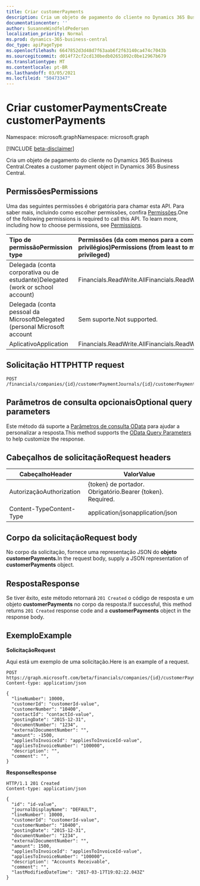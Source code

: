 ```yaml
---
title: Criar customerPayments
description: Cria um objeto de pagamento do cliente no Dynamics 365 Business Central.
documentationcenter: ''
author: SusanneWindfeldPedersen
localization_priority: Normal
ms.prod: dynamics-365-business-central
doc_type: apiPageType
ms.openlocfilehash: 6647852d3d48d7f63aab6f2f63140ca474c7043b
ms.sourcegitcommit: d014f72cf2cd130bedb02651092c0be12967b679
ms.translationtype: MT
ms.contentlocale: pt-BR
ms.lasthandoff: 03/05/2021
ms.locfileid: "50473347"
---
```

# <a name="create-customerpayments"></a><span data-ttu-id="1b826-103">Criar customerPayments</span><span class="sxs-lookup"><span data-stu-id="1b826-103">Create customerPayments</span></span>

<span data-ttu-id="1b826-104">Namespace: microsoft.graph</span><span class="sxs-lookup"><span data-stu-id="1b826-104">Namespace: microsoft.graph</span></span>

[!INCLUDE [beta-disclaimer](../../includes/beta-disclaimer.md)]

<span data-ttu-id="1b826-105">Cria um objeto de pagamento do cliente no Dynamics 365 Business Central.</span><span class="sxs-lookup"><span data-stu-id="1b826-105">Creates a customer payment object in Dynamics 365 Business Central.</span></span>

## <a name="permissions"></a><span data-ttu-id="1b826-106">Permissões</span><span class="sxs-lookup"><span data-stu-id="1b826-106">Permissions</span></span>
<span data-ttu-id="1b826-p101">Uma das seguintes permissões é obrigatória para chamar esta API. Para saber mais, incluindo como escolher permissões, confira [Permissões](/graph/permissions-reference).</span><span class="sxs-lookup"><span data-stu-id="1b826-p101">One of the following permissions is required to call this API. To learn more, including how to choose permissions, see [Permissions](/graph/permissions-reference).</span></span>

|<span data-ttu-id="1b826-109">Tipo de permissão</span><span class="sxs-lookup"><span data-stu-id="1b826-109">Permission type</span></span> |<span data-ttu-id="1b826-110">Permissões (da com menos para a com mais privilégios)</span><span class="sxs-lookup"><span data-stu-id="1b826-110">Permissions (from least to most privileged)</span></span>|
|:---------------|:------------------------------------------|
|<span data-ttu-id="1b826-111">Delegada (conta corporativa ou de estudante)</span><span class="sxs-lookup"><span data-stu-id="1b826-111">Delegated (work or school account)</span></span>|<span data-ttu-id="1b826-112">Financials.ReadWrite.All</span><span class="sxs-lookup"><span data-stu-id="1b826-112">Financials.ReadWrite.All</span></span> |
|<span data-ttu-id="1b826-113">Delegada (conta pessoal da Microsoft</span><span class="sxs-lookup"><span data-stu-id="1b826-113">Delegated (personal Microsoft account</span></span>|<span data-ttu-id="1b826-114">Sem suporte.</span><span class="sxs-lookup"><span data-stu-id="1b826-114">Not supported.</span></span>|
|<span data-ttu-id="1b826-115">Aplicativo</span><span class="sxs-lookup"><span data-stu-id="1b826-115">Application</span></span>|<span data-ttu-id="1b826-116">Financials.ReadWrite.All</span><span class="sxs-lookup"><span data-stu-id="1b826-116">Financials.ReadWrite.All</span></span>|

## <a name="http-request"></a><span data-ttu-id="1b826-117">Solicitação HTTP</span><span class="sxs-lookup"><span data-stu-id="1b826-117">HTTP request</span></span>
```http
POST /financials/companies/{id}/customerPaymentJournals/{id}/customerPayments/{id}
```

## <a name="optional-query-parameters"></a><span data-ttu-id="1b826-118">Parâmetros de consulta opcionais</span><span class="sxs-lookup"><span data-stu-id="1b826-118">Optional query parameters</span></span>
<span data-ttu-id="1b826-119">Este método dá suporte a [Parâmetros de consulta OData](/graph/query-parameters) para ajudar a personalizar a resposta.</span><span class="sxs-lookup"><span data-stu-id="1b826-119">This method supports the [OData Query Parameters](/graph/query-parameters) to help customize the response.</span></span>

## <a name="request-headers"></a><span data-ttu-id="1b826-120">Cabeçalhos de solicitação</span><span class="sxs-lookup"><span data-stu-id="1b826-120">Request headers</span></span>
|<span data-ttu-id="1b826-121">Cabeçalho</span><span class="sxs-lookup"><span data-stu-id="1b826-121">Header</span></span>        |<span data-ttu-id="1b826-122">Valor</span><span class="sxs-lookup"><span data-stu-id="1b826-122">Value</span></span>                    |
|--------------|-------------------------|
|<span data-ttu-id="1b826-123">Autorização</span><span class="sxs-lookup"><span data-stu-id="1b826-123">Authorization</span></span> |<span data-ttu-id="1b826-p102">{token} de portador. Obrigatório.</span><span class="sxs-lookup"><span data-stu-id="1b826-p102">Bearer {token}. Required.</span></span>|
|<span data-ttu-id="1b826-126">Content-Type</span><span class="sxs-lookup"><span data-stu-id="1b826-126">Content-Type</span></span>  |<span data-ttu-id="1b826-127">application/json</span><span class="sxs-lookup"><span data-stu-id="1b826-127">application/json</span></span>         |

## <a name="request-body"></a><span data-ttu-id="1b826-128">Corpo da solicitação</span><span class="sxs-lookup"><span data-stu-id="1b826-128">Request body</span></span>
<span data-ttu-id="1b826-129">No corpo da solicitação, fornece uma representação JSON do **objeto customerPayments.**</span><span class="sxs-lookup"><span data-stu-id="1b826-129">In the request body, supply a JSON representation of **customerPayments** object.</span></span>

## <a name="response"></a><span data-ttu-id="1b826-130">Resposta</span><span class="sxs-lookup"><span data-stu-id="1b826-130">Response</span></span>
<span data-ttu-id="1b826-131">Se tiver êxito, este método retornará ```201 Created``` o código de resposta e um objeto **customerPayments** no corpo da resposta.</span><span class="sxs-lookup"><span data-stu-id="1b826-131">If successful, this method returns ```201 Created``` response code and a **customerPayments** object in the response body.</span></span>

## <a name="example"></a><span data-ttu-id="1b826-132">Exemplo</span><span class="sxs-lookup"><span data-stu-id="1b826-132">Example</span></span>

<span data-ttu-id="1b826-133">**Solicitação**</span><span class="sxs-lookup"><span data-stu-id="1b826-133">**Request**</span></span>

<span data-ttu-id="1b826-134">Aqui está um exemplo de uma solicitação.</span><span class="sxs-lookup"><span data-stu-id="1b826-134">Here is an example of a request.</span></span>

```http
POST https://graph.microsoft.com/beta/financials/companies/{id}/customerPaymentJournals/{id}/customerPayments
Content-type: application/json

{
  "lineNumber": 10000,
  "customerId": "customerId-value",
  "customerNumber": "10400",
  "contactId": "contactId-value",
  "postingDate": "2015-12-31",
  "documentNumber": "1234",
  "externalDocumentNumber": "",
  "amount": -1500,
  "appliesToInvoiceId": "appliesToInvoiceId-value",
  "appliesToInvoiceNumber": "100000",
  "description": "",
  "comment": "",
}
```
<span data-ttu-id="1b826-135">**Response**</span><span class="sxs-lookup"><span data-stu-id="1b826-135">**Response**</span></span>

```http
HTTP/1.1 201 Created
Content-type: application/json

{
  "id": "id-value",
  "journalDisplayName": "DEFAULT",
  "lineNumber": 10000,
  "customerId": "customerId-value",
  "customerNumber": "10400",
  "postingDate": "2015-12-31",
  "documentNumber": "1234",
  "externalDocumentNumber": "",
  "amount": 1500,
  "appliesToInvoiceId": "appliesToInvoiceId-value",
  "appliesToInvoiceNumber": "100000",
  "description": "Accounts Receivable",
  "comment": "",
  "lastModifiedDateTime": "2017-03-17T19:02:22.043Z"
}
```



